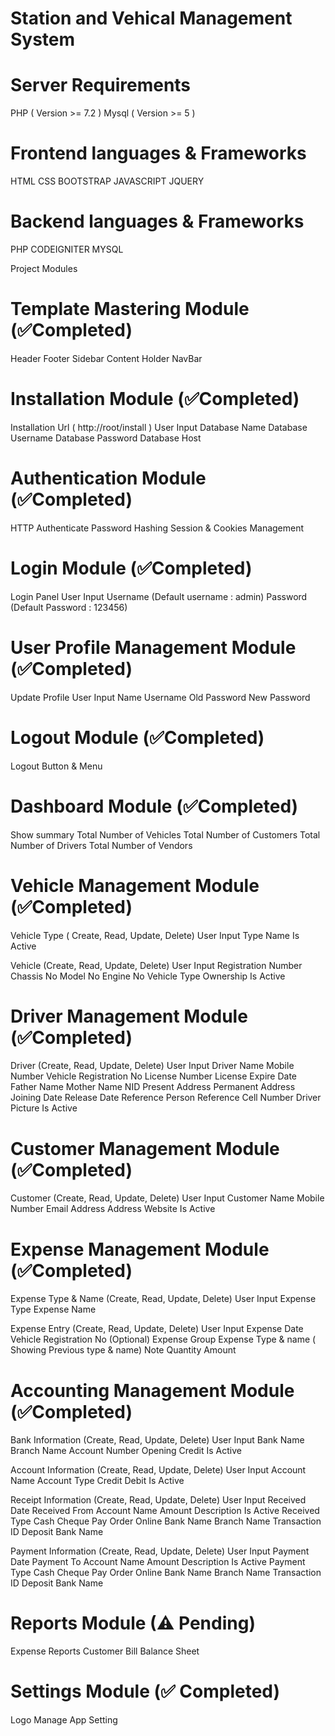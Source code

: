 # Station and Vehical Management System

# Server Requirements

PHP ( Version >= 7.2 ) 
Mysql ( Version >= 5 )


# Frontend languages & Frameworks

HTML
CSS
BOOTSTRAP
JAVASCRIPT
JQUERY

# Backend languages & Frameworks

PHP
CODEIGNITER
MYSQL


Project Modules

# Template Mastering Module (✅Completed)

Header
Footer
Sidebar
Content Holder
NavBar

# Installation Module (✅Completed)

Installation Url ( http://root/install )
User Input
Database Name
Database Username
Database Password
Database Host

# Authentication Module (✅Completed)

HTTP Authenticate
Password Hashing
Session & Cookies Management



# Login Module (✅Completed)

Login Panel
User Input 
Username (Default username : admin)
Password  (Default Password : 123456)


# User Profile Management Module (✅Completed)

Update Profile
User Input
Name
Username
Old Password
New Password

# Logout Module (✅Completed)

Logout Button & Menu


# Dashboard Module (✅Completed)
Show summary
Total Number of Vehicles
Total Number of Customers
Total Number of Drivers
Total Number of Vendors

# Vehicle Management Module (✅Completed)
	
Vehicle Type ( Create, Read, Update, Delete)
User Input
Type Name
Is Active

Vehicle  (Create, Read, Update, Delete)
User Input
Registration Number
Chassis No
Model No
Engine No
Vehicle Type
Ownership
Is Active




# Driver Management Module (✅Completed)

Driver  (Create, Read, Update, Delete)
User Input
Driver Name
Mobile Number 
Vehicle Registration No 
License Number
License Expire Date
Father Name
Mother Name
NID
Present Address
Permanent Address 
Joining Date
Release Date
Reference Person
Reference Cell Number
Driver Picture
Is Active

# Customer Management Module (✅Completed)

Customer  (Create, Read, Update, Delete)
User Input
Customer Name
Mobile Number 
Email Address
Address
Website
Is Active


# Expense Management Module (✅Completed)


Expense Type & Name  (Create, Read, Update, Delete)
User Input
Expense Type
Expense Name 


Expense Entry  (Create, Read, Update, Delete)
User Input
Expense Date
Vehicle Registration No (Optional)
Expense Group
Expense Type & name ( Showing Previous type & name)
 Note
Quantity
Amount	


# Accounting Management Module (✅Completed)

Bank Information  (Create, Read, Update, Delete) 
User Input
Bank Name
Branch Name
Account Number
Opening Credit
Is Active



Account Information  (Create, Read, Update, Delete) 
User Input
Account Name
Account Type
Credit
Debit
Is Active


Receipt Information  (Create, Read, Update, Delete) 
User Input
Received Date
Received From
Account Name
Amount
Description
Is Active
Received Type
Cash
Cheque
Pay Order
Online
Bank Name
Branch Name
Transaction ID
Deposit Bank Name



Payment Information  (Create, Read, Update, Delete) 
User Input
Payment Date
Payment To
Account Name
Amount
Description
Is Active
Payment Type
Cash
Cheque
Pay Order
Online
Bank Name
Branch Name
Transaction ID
Deposit Bank Name



# Reports Module (⚠ Pending)

Expense Reports
Customer Bill
Balance Sheet


# Settings Module (✅ Completed)
	
Logo Manage
App Setting
